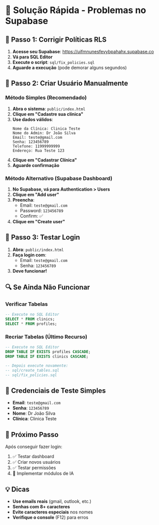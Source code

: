 # 🚨 Solução Rápida - Problemas no Supabase

## 🔧 **Passo 1: Corrigir Políticas RLS**

1. **Acesse seu Supabase**: https://uifmnunesfevybpahahx.supabase.co
2. **Vá para SQL Editor**
3. **Execute o script**: `sql/fix_policies.sql`
4. **Aguarde a execução** (pode demorar alguns segundos)

## 👤 **Passo 2: Criar Usuário Manualmente**

### **Método Simples (Recomendado)**

1. **Abra o sistema**: `public/index.html`
2. **Clique em "Cadastre sua clínica"**
3. **Use dados válidos**:
   ```
   Nome da Clínica: Clinica Teste
   Nome do Admin: Dr João Silva
   Email: teste@gmail.com
   Senha: 123456789
   Telefone: 11999999999
   Endereço: Rua Teste 123
   ```
4. **Clique em "Cadastrar Clínica"**
5. **Aguarde confirmação**

### **Método Alternativo (Supabase Dashboard)**

1. **No Supabase, vá para Authentication > Users**
2. **Clique em "Add user"**
3. **Preencha**:
   - Email: `teste@gmail.com`
   - Password: `123456789`
   - Confirm: ✅
4. **Clique em "Create user"**

## 🧪 **Passo 3: Testar Login**

1. **Abra**: `public/index.html`
2. **Faça login com**:
   - Email: `teste@gmail.com`
   - Senha: `123456789`
3. **Deve funcionar!**

## 🔍 **Se Ainda Não Funcionar**

### **Verificar Tabelas**
```sql
-- Execute no SQL Editor
SELECT * FROM clinics;
SELECT * FROM profiles;
```

### **Recriar Tabelas (Último Recurso)**
```sql
-- Execute no SQL Editor
DROP TABLE IF EXISTS profiles CASCADE;
DROP TABLE IF EXISTS clinics CASCADE;

-- Depois execute novamente:
-- sql/create_tables.sql
-- sql/fix_policies.sql
```

## 📱 **Credenciais de Teste Simples**

- **Email**: `teste@gmail.com`
- **Senha**: `123456789`
- **Nome**: Dr João Silva
- **Clínica**: Clinica Teste

## 🎯 **Próximo Passo**

Após conseguir fazer login:
1. ✅ Testar dashboard
2. ✅ Criar novos usuários
3. ✅ Testar permissões
4. 🔄 Implementar módulos de IA

## 💡 **Dicas**

- **Use emails reais** (gmail, outlook, etc.)
- **Senhas com 8+ caracteres**
- **Evite caracteres especiais** nos nomes
- **Verifique o console** (F12) para erros